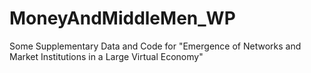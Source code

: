 # MoneyAndMiddleMen_WP
Some Supplementary Data and Code for "Emergence of Networks and Market Institutions in a Large Virtual Economy" 
